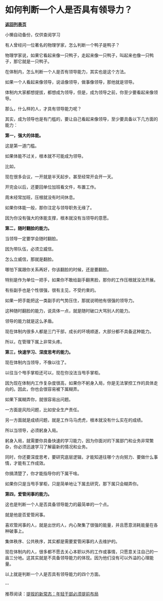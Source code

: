 # 如何判断一个人是否具有领导力？

[**返回列表页**](/gzh/费曼的小茶馆)

小懒自动备份，仅供查阅学习

有人曾经问一位著名的物理学家，怎么判断一个鸭子是鸭子？

物理学家说，如果它看起来像一只鸭子，走起来像一只鸭子，叫起来也像一只鸭子，那它就是一只鸭子。  

在体制内，怎么判断一个人是否有领导能力，其实也是这个方法。  

如果一个人看起来像领导，说话像领导，做事像领导，那他就是领导。

体制内大家都想提拔，都想成为领导，但是，成为领导之前，你至少要看起来像领导。

那么，什么样的人，才具有领导能力呢？  

其实，成为领导也是有门槛的，要让自己看起来像领导，至少要具备以下几方面的能力：  

**第一，强大的体能。**  

这是第一道门槛。  

如果体能不过关，根本就不可能成为领导。

比如，

现在很多会议，一开就是半天起步。甚至经常开会开一天。

开完会以后，还要回单位加班看文件，布置工作。  

周末经常加班，压根就没有时间休息。  

如果你体能一般，那你注定与领导职务无缘了。  

因为你没有强大的体能支撑，根本就没有当领导的意愿。

**第二，随时翻脸的能力。**  

当领导一定要学会随时翻脸。

因为带队伍，必须立威信。  

怎么立威信，那就是翻脸。

哪怕下属跟你关系再好，你该翻脸的时候，还是要翻脸。

特别是作为单位一把手，如果你不敢给副手翻黑脸，那你的工作压根就没法开展。  

有些副手也是个性很强，很有主见，不受约束的。

如果一把手能把这一类副手的气势压住，那就说明他有很强的领导力。

这种随时翻脸的能力，说具体一点，就是随时破口大骂别人的能力。

领导的能力就是这么矛盾。  

现在体制内很多人都是三门干部，成长的环境顺遂，大部分都不具备这种能力。  

所以，在管理下属上非常头疼。

**第三，快速学习、深度思考的能力。**  

现在体制内当领导，不像以往了。

以往当个甩手掌柜还可以，现在你没法当甩手掌柜。

因为现在体制内工作复杂度很高，如果你不躬身入局，你是无法掌控工作的具体走向的。因此，你也会很容易被下属糊弄。

如果下属糊弄你，就很容易出问题。

一方面是风险问题，比如安全生产责任。

另一方面就是成绩问题，就是工作马马虎虎，根本就没有什么实在的成绩。

所以当领导，必须躬身入局。

躬身入局，就需要你具备快速的学习能力，因为你面对的下属部门和业务非常繁杂，你必须迅速学习了解最新的情况和业务。  

同时，你还要深度思考，要研究底层逻辑，才能知道往哪个方向努力、要做什么事情，才能有工作成效。

你搞清楚了，你才能指导你的下属干啥。  

如果你只是当甩手掌柜，只是简单地让下属去研究，那下属只会糊弄你。  

**第四，爱管闲事的能力。**

这也是判断一个人是否具备领导能力的最简单的一个点。

就是他是否爱管闲事。

喜欢管闲事的人，就是出世的人，内心聚集了很强的能量，并且愿意消耗能量在各种破事上。  

集体秩序、公共秩序，其实都是需要爱管闲事的人去维护的。  

现在体制内的人，很多都不愿去关心本职以外的工作或事情，只愿意关注自己的一亩三分地。这其实就是不具备领导能力的体现。因为他们没有可以外溢的心理能量。

以上就是判断一个人是否具有领导能力的四个方面。

\--  

推荐阅读：[提拔的新常态：年轻干部必须提前布局](https://mp.weixin.qq.com/s?__biz=Mzk0MzcyOTA5Ng==&mid=2247488594&idx=1&sn=4edf1cc326fe7574d718f6cc290ef073&scene=21#wechat_redirect)

  

